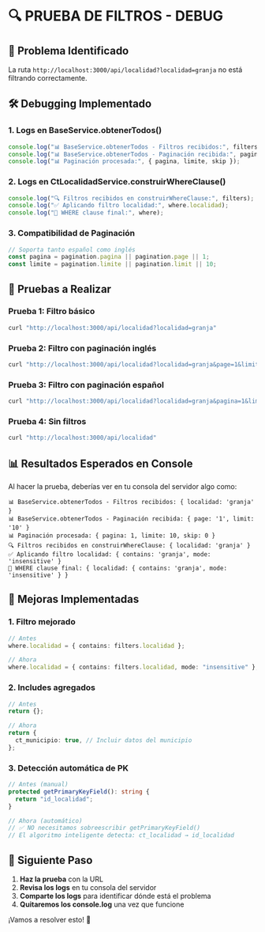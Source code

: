 # 🔍 **PRUEBA DE FILTROS - DEBUG**

## 🎯 **Problema Identificado**

La ruta `http://localhost:3000/api/localidad?localidad=granja` no está filtrando correctamente.

## 🛠️ **Debugging Implementado**

### **1. Logs en BaseService.obtenerTodos()**

```typescript
console.log("📊 BaseService.obtenerTodos - Filtros recibidos:", filters);
console.log("📊 BaseService.obtenerTodos - Paginación recibida:", pagination);
console.log("📊 Paginación procesada:", { pagina, limite, skip });
```

### **2. Logs en CtLocalidadService.construirWhereClause()**

```typescript
console.log("🔍 Filtros recibidos en construirWhereClause:", filters);
console.log("✅ Aplicando filtro localidad:", where.localidad);
console.log("🎯 WHERE clause final:", where);
```

### **3. Compatibilidad de Paginación**

```typescript
// Soporta tanto español como inglés
const pagina = pagination.pagina || pagination.page || 1;
const limite = pagination.limite || pagination.limit || 10;
```

## 🧪 **Pruebas a Realizar**

### **Prueba 1: Filtro básico**

```bash
curl "http://localhost:3000/api/localidad?localidad=granja"
```

### **Prueba 2: Filtro con paginación inglés**

```bash
curl "http://localhost:3000/api/localidad?localidad=granja&page=1&limit=5"
```

### **Prueba 3: Filtro con paginación español**

```bash
curl "http://localhost:3000/api/localidad?localidad=granja&pagina=1&limite=5"
```

### **Prueba 4: Sin filtros**

```bash
curl "http://localhost:3000/api/localidad"
```

## 📊 **Resultados Esperados en Console**

Al hacer la prueba, deberías ver en tu consola del servidor algo como:

```
📊 BaseService.obtenerTodos - Filtros recibidos: { localidad: 'granja' }
📊 BaseService.obtenerTodos - Paginación recibida: { page: '1', limit: '10' }
📊 Paginación procesada: { pagina: 1, limite: 10, skip: 0 }
🔍 Filtros recibidos en construirWhereClause: { localidad: 'granja' }
✅ Aplicando filtro localidad: { contains: 'granja', mode: 'insensitive' }
🎯 WHERE clause final: { localidad: { contains: 'granja', mode: 'insensitive' } }
```

## 🔧 **Mejoras Implementadas**

### **1. Filtro mejorado**

```typescript
// Antes
where.localidad = { contains: filters.localidad };

// Ahora
where.localidad = { contains: filters.localidad, mode: "insensitive" };
```

### **2. Includes agregados**

```typescript
// Antes
return {};

// Ahora
return {
  ct_municipio: true, // Incluir datos del municipio
};
```

### **3. Detección automática de PK**

```typescript
// Antes (manual)
protected getPrimaryKeyField(): string {
  return "id_localidad";
}

// Ahora (automático)
// ✅ NO necesitamos sobreescribir getPrimaryKeyField()
// El algoritmo inteligente detecta: ct_localidad → id_localidad
```

## 🎯 **Siguiente Paso**

1. **Haz la prueba** con la URL
2. **Revisa los logs** en tu consola del servidor
3. **Comparte los logs** para identificar dónde está el problema
4. **Quitaremos los console.log** una vez que funcione

¡Vamos a resolver esto! 🚀
